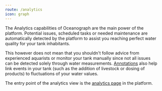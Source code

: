 ```yaml
---
route: /analytics
icon: graph
---
```


The Analytics capabilities of Oceanograph are the main power of the platform. Potential issues,
scheduled tasks or needed maintenance are automatically detected by the platform to assist you
reaching perfect water quality for your tank inhabitants.

This however does not mean that you shouldn't follow advice from experienced aquarists or monitor your tank manually since not
all issues can be detected solely through water measurements. [Annotations](/analytics/annotations) also help
link events in your tank (such as the addition of livestock or dosing of products) to fluctuations of your water values.

The entry point of the analytics view is the  [analytics page](https://www.oceanograph.net/analytics) in the platform.